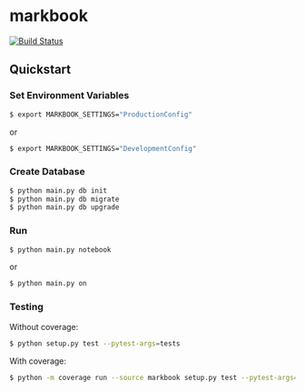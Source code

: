 # markbook

[![Build Status](https://travis-ci.org/hackenberg/markbook.svg?branch=master)](https://travis-ci.org/hackenberg/markbook)

## Quickstart

### Set Environment Variables

```sh
$ export MARKBOOK_SETTINGS="ProductionConfig"
```

or

```sh
$ export MARKBOOK_SETTINGS="DevelopmentConfig"
```

### Create Database

```sh
$ python main.py db init
$ python main.py db migrate
$ python main.py db upgrade
```

### Run

```sh
$ python main.py notebook
```

or

```sh
$ python main.py on
```

### Testing

Without coverage:

```sh
$ python setup.py test --pytest-args=tests
```

With coverage:

```sh
$ python -m coverage run --source markbook setup.py test --pytest-args=tests
```
